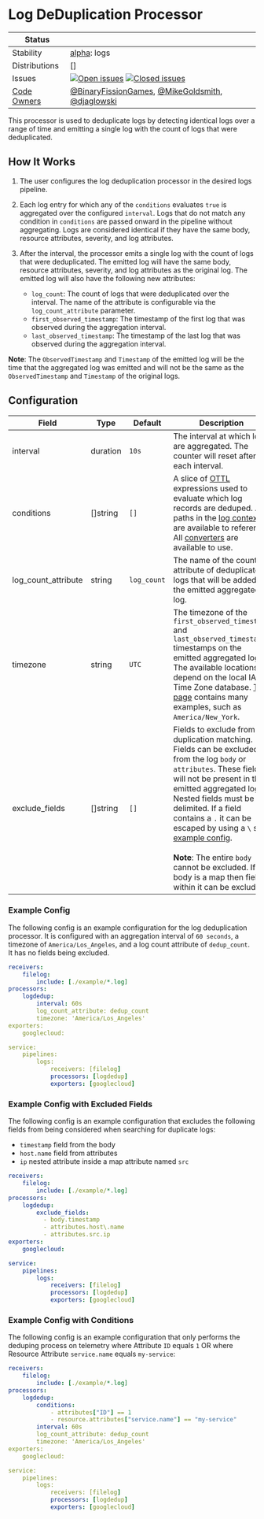 # Log DeDuplication Processor

<!-- status autogenerated section -->
| Status        |           |
| ------------- |-----------|
| Stability     | [alpha]: logs   |
| Distributions | [] |
| Issues        | [![Open issues](https://img.shields.io/github/issues-search/open-telemetry/opentelemetry-collector-contrib?query=is%3Aissue%20is%3Aopen%20label%3Aprocessor%2Flogdedup%20&label=open&color=orange&logo=opentelemetry)](https://github.com/open-telemetry/opentelemetry-collector-contrib/issues?q=is%3Aopen+is%3Aissue+label%3Aprocessor%2Flogdedup) [![Closed issues](https://img.shields.io/github/issues-search/open-telemetry/opentelemetry-collector-contrib?query=is%3Aissue%20is%3Aclosed%20label%3Aprocessor%2Flogdedup%20&label=closed&color=blue&logo=opentelemetry)](https://github.com/open-telemetry/opentelemetry-collector-contrib/issues?q=is%3Aclosed+is%3Aissue+label%3Aprocessor%2Flogdedup) |
| [Code Owners](https://github.com/open-telemetry/opentelemetry-collector-contrib/blob/main/CONTRIBUTING.md#becoming-a-code-owner)    | [@BinaryFissionGames](https://www.github.com/BinaryFissionGames), [@MikeGoldsmith](https://www.github.com/MikeGoldsmith), [@djaglowski](https://www.github.com/djaglowski) |

[alpha]: https://github.com/open-telemetry/opentelemetry-collector#alpha
<!-- end autogenerated section -->

This processor is used to deduplicate logs by detecting identical logs over a range of time and emitting a single log with the count of logs that were deduplicated.

## How It Works
1. The user configures the log deduplication processor in the desired logs pipeline.
2. Each log entry for which any of the `conditions` evaluates `true` is aggregated over the configured `interval`. Logs that do not match any condition in `conditions` are passed onward in the pipeline without aggregating. Logs are considered identical if they have the same body, resource attributes, severity, and log attributes.
3. After the interval, the processor emits a single log with the count of logs that were deduplicated. The emitted log will have the same body, resource attributes, severity, and log attributes as the original log. The emitted log will also have the following new attributes:

    - `log_count`: The count of logs that were deduplicated over the interval. The name of the attribute is configurable via the `log_count_attribute` parameter.
    - `first_observed_timestamp`: The timestamp of the first log that was observed during the aggregation interval.
    - `last_observed_timestamp`: The timestamp of the last log that was observed during the aggregation interval.

**Note**: The `ObservedTimestamp` and `Timestamp` of the emitted log will be the time that the aggregated log was emitted and will not be the same as the `ObservedTimestamp` and `Timestamp` of the original logs.

## Configuration
| Field               | Type     | Default     | Description                                                                                                                                                                                                                                                                                                                                                                                                                                             |
| ---                 | ---      | ---         | ---                                                                                                                                                                                                                                                                                                                                                                                                                                                     |
| interval            | duration | `10s`       | The interval at which logs are aggregated. The counter will reset after each interval.                                                                                                                                                                                                                                                                                                                                                                  |
| conditions          | []string | `[]`        | A slice of [OTTL] expressions used to evaluate which log records are deduped.  All paths in the [log context] are available to reference. All [converters] are available to use.                                                                                                                                                                                                                                                                        |
| log_count_attribute | string   | `log_count` | The name of the count attribute of deduplicated logs that will be added to the emitted aggregated log.                                                                                                                                                                                                                                                                                                                                                  |
| timezone            | string   | `UTC`       | The timezone of the `first_observed_timestamp` and `last_observed_timestamp` timestamps on the emitted aggregated log. The available locations depend on the local IANA Time Zone database. [This page](https://en.wikipedia.org/wiki/List_of_tz_database_time_zones) contains many examples, such as `America/New_York`.                                                                                                                               |
| exclude_fields      | []string | `[]`        | Fields to exclude from duplication matching. Fields can be excluded from the log `body` or `attributes`. These fields will not be present in the emitted aggregated log. Nested fields must be `.` delimited. If a field contains a `.` it can be escaped by using a `\` see [example config](#example-config-with-excluded-fields).<br><br>**Note**: The entire `body` cannot be excluded. If the body is a map then fields within it can be excluded. |

[OTTL]: https://github.com/open-telemetry/opentelemetry-collector-contrib/tree/v0.109.0/pkg/ottl#readme
[converters]: https://github.com/open-telemetry/opentelemetry-collector-contrib/blob/v0.109.0/pkg/ottl/ottlfuncs/README.md#converters
[log context]: https://github.com/open-telemetry/opentelemetry-collector-contrib/blob/v0.109.0/pkg/ottl/contexts/ottllog/README.md

### Example Config
The following config is an example configuration for the log deduplication processor. It is configured with an aggregation interval of `60 seconds`, a timezone of `America/Los_Angeles`, and a log count attribute of `dedup_count`. It has no fields being excluded.
```yaml
receivers:
    filelog:
        include: [./example/*.log]
processors:
    logdedup:
        interval: 60s
        log_count_attribute: dedup_count
        timezone: 'America/Los_Angeles'
exporters:
    googlecloud:

service:
    pipelines:
        logs:
            receivers: [filelog]
            processors: [logdedup]
            exporters: [googlecloud]
```

### Example Config with Excluded Fields
The following config is an example configuration that excludes the following fields from being considered when searching for duplicate logs:

- `timestamp` field from the body
- `host.name` field from attributes
- `ip` nested attribute inside a map attribute named `src`

```yaml
receivers:
    filelog:
        include: [./example/*.log]
processors:
    logdedup:
        exclude_fields:
          - body.timestamp
          - attributes.host\.name
          - attributes.src.ip
exporters:
    googlecloud:

service:
    pipelines:
        logs:
            receivers: [filelog]
            processors: [logdedup]
            exporters: [googlecloud]
```


### Example Config with Conditions
The following config is an example configuration that only performs the deduping process on telemetry where Attribute `ID` equals `1` OR where Resource Attribute `service.name` equals `my-service`:

```yaml
receivers:
    filelog:
        include: [./example/*.log]
processors:
    logdedup:
        conditions:
            - attributes["ID"] == 1
            - resource.attributes["service.name"] == "my-service"
        interval: 60s
        log_count_attribute: dedup_count
        timezone: 'America/Los_Angeles'
exporters:
    googlecloud:

service:
    pipelines:
        logs:
            receivers: [filelog]
            processors: [logdedup]
            exporters: [googlecloud]
```
